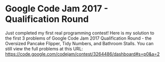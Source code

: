 # Google Code Jam 2017 - Qualification Round

Just completed my first real programming contest! Here is my solution to the first 3 problems of Google Code Jam 2017 Qualification Round - the Oversized Pancake Flipper, Tidy Numbers, and Bathroom Stalls. You can still view the full problems at this URL: https://code.google.com/codejam/contest/3264486/dashboard#s=p0&a=2

